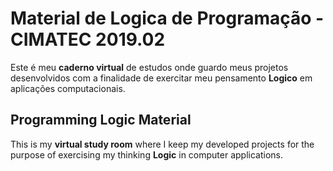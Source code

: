# Material de Logica de Programação - CIMATEC 2019.02

  Este é meu **caderno virtual** de estudos onde guardo meus projetos desenvolvidos
com a finalidade de exercitar meu pensamento **Logico** em aplicações computacionais.

## Programming Logic Material
  
  This is my **virtual study room** where I keep my developed projects
for the purpose of exercising my thinking **Logic** in computer applications.
